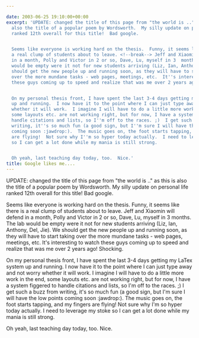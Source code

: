 ```yaml
---

date: 2003-06-25 19:10:00+00:00
excerpt: 'UPDATE: changed the title of this page from "the world is .." as this is
  also the title of a popular poem by Wordsworth.  My silly update on personal life
  ranked 12th overall for this title!  Bad google.


  Seems like everyone is working hard on the thesis.  Funny, it seems like there is
  a real clump of students about to leave. <!--break--> Jeff and Xiaomin will defend
  in a month, Polly and Victor in 2 or so, Dave, Lu, myself in 3  months.  The lab
  would be empty were it not for new students arriving (Liz, Ian, Anthony, Del, Jie).  We
  should get the new people up and running soon, as they will have to start taking
  over the more mundane tasks - web pages, meetings, etc.  It''s interesting to watch
  these guys coming up to speed and realize that was me over 2 years ago!  Shocking.


  On my personal thesis front, I have spent the last 3-4 days getting my LaTex system
  up and running.  I now have it to the point where I can just type away and not worry
  whether it will work.  I imagine I will have to do a little more work in the end,
  some layouts etc. are not working right, but for now, I have a system figgered to
  handle citations and lists, so I''m off to the races. ;)  I get such a buzz from
  writing, it''s so much fun (a good sign, but I''m sure I will have the low points
  coming soon :jawdrop:).  The music goes on, the foot starts tapping, and my fingers
  are flying!  Not sure why I''m so hyper today actually.  I need to leverage my stoke
  so I can get a lot done while my mania is still strong.


  Oh yeah, last teaching day today, too.  Nice.'
title: Google likes me....
---
```


UPDATE: changed the title of this page from "the world is .." as this is also the title of a popular poem by Wordsworth.  My silly update on personal life ranked 12th overall for this title!  Bad google.

Seems like everyone is working hard on the thesis.  Funny, it seems like there is a real clump of students about to leave. Jeff and Xiaomin will defend in a month, Polly and Victor in 2 or so, Dave, Lu, myself in 3  months.  The lab would be empty were it not for new students arriving (Liz, Ian, Anthony, Del, Jie).  We should get the new people up and running soon, as they will have to start taking over the more mundane tasks - web pages, meetings, etc.  It's interesting to watch these guys coming up to speed and realize that was me over 2 years ago!  Shocking.

On my personal thesis front, I have spent the last 3-4 days getting my LaTex system up and running.  I now have it to the point where I can just type away and not worry whether it will work.  I imagine I will have to do a little more work in the end, some layouts etc. are not working right, but for now, I have a system figgered to handle citations and lists, so I'm off to the races. ;)  I get such a buzz from writing, it's so much fun (a good sign, but I'm sure I will have the low points coming soon :jawdrop:).  The music goes on, the foot starts tapping, and my fingers are flying!  Not sure why I'm so hyper today actually.  I need to leverage my stoke so I can get a lot done while my mania is still strong.

Oh yeah, last teaching day today, too.  Nice.
